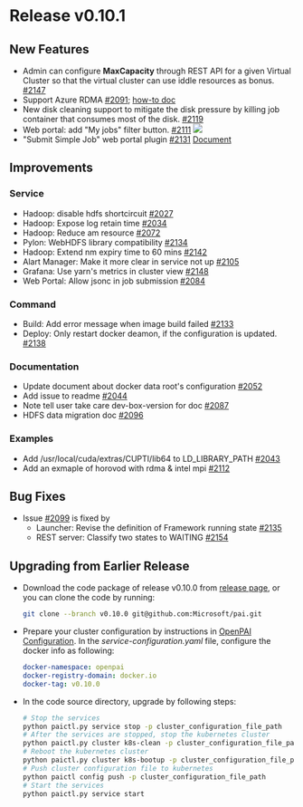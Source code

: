 # Release v0.10.1 #

## New Features ##

* Admin can configure **MaxCapacity** through REST API for a given Virtual Cluster so that the virtual cluster can use iddle resources as bonus. [#2147](https://github.com/Microsoft/pai/pull/2147)
* Support Azure RDMA [#2091](https://github.com/Microsoft/pai/pull/2091); [how-to doc](https://github.com/Microsoft/pai/blob/master/docs/pai-management/doc/azure/enable-az-rdma.md) 
* New disk cleaning support to mitigate the disk pressure by killing job container that consumes most of the disk. [#2119](https://github.com/Microsoft/pai/pull/2119)
* Web portal: add "My jobs" filter button. [#2111](https://github.com/Microsoft/pai/pull/2111) ![](https://user-images.githubusercontent.com/2500247/52035750-16262000-2566-11e9-8ae7-5e98e25cb5db.png)
* "Submit Simple Job" web portal plugin [#2131](https://github.com/Microsoft/pai/pull/2131) [Document](https://github.com/Microsoft/pai/blob/pai-0.10.y/contrib/submit-simple-job/README.md)

## Improvements ##

### Service ###

* Hadoop: disable hdfs shortcircuit [#2027](https://github.com/Microsoft/pai/pull/2027)
* Hadoop: Expose log retain time [#2034](https://github.com/Microsoft/pai/pull/2034)
* Hadoop: Reduce am resource [#2072](https://github.com/Microsoft/pai/pull/2072)
* Pylon: WebHDFS library compatibility [#2134](https://github.com/Microsoft/pai/pull/2134)
* Hadoop: Extend nm expiry time to 60 mins [#2142](https://github.com/Microsoft/pai/pull/2142)
* Alart Manager: Make it more clear in service not up [#2105](https://github.com/Microsoft/pai/pull/2105)
* Grafana: Use yarn's metrics in cluster view [#2148](https://github.com/Microsoft/pai/pull/2148)
* Web Portal: Allow jsonc in job submission [#2084](https://github.com/Microsoft/pai/pull/2084)

### Command ###

* Build: Add error message when image build failed [#2133](https://github.com/Microsoft/pai/pull/2133)
* Deploy: Only restart docker deamon, if the configuration is updated. [#2138](https://github.com/Microsoft/pai/pull/2138)

### Documentation ###

* Update document about docker data root's configuration [#2052](https://github.com/Microsoft/pai/pull/2052)
* Add issue to readme [#2044](https://github.com/Microsoft/pai/pull/2044)
* Note tell user take care dev-box-version for doc [#2087](https://github.com/Microsoft/pai/pull/2087)
* HDFS data migration doc [#2096](https://github.com/Microsoft/pai/pull/2096)

### Examples ###

* Add /usr/local/cuda/extras/CUPTI/lib64 to LD_LIBRARY_PATH [#2043](https://github.com/Microsoft/pai/pull/2043)
* Add an exmaple of horovod with rdma & intel mpi [#2112](https://github.com/Microsoft/pai/pull/2112)

## Bug Fixes ##

* Issue [#2099](https://github.com/Microsoft/pai/pull/2099) is fixed by
  * Launcher: Revise the definition of Framework running state [#2135](https://github.com/Microsoft/pai/pull/2135)
  * REST server: Classify two states to WAITING [#2154](https://github.com/Microsoft/pai/pull/2154)

## Upgrading from Earlier Release ##

* Download the code package of release v0.10.0 from [release page](https://github.com/Microsoft/pai/releases),
  or you can clone the code by running:

  ```bash
  git clone --branch v0.10.0 git@github.com:Microsoft/pai.git
  ```

* Prepare your cluster configuration by instructions in [OpenPAI Configuration](./docs/pai-management/doc/how-to-write-pai-configuration.md).
  In the *service-configuration.yaml* file, configure the docker info as following:

  ```yaml
  docker-namespace: openpai
  docker-registry-domain: docker.io
  docker-tag: v0.10.0
  ```

* In the code source directory, upgrade by following steps:

  ```bash
  # Stop the services
  python paictl.py service stop -p cluster_configuration_file_path
  # After the services are stopped, stop the kubernetes cluster
  python paictl.py cluster k8s-clean -p cluster_configuration_file_path
  # Reboot the kubernetes cluster
  python paictl.py cluster k8s-bootup -p cluster_configuration_file_path
  # Push cluster configuration file to kubernetes
  python paictl config push -p cluster_configuration_file_path
  # Start the services
  python paictl.py service start
  ```
